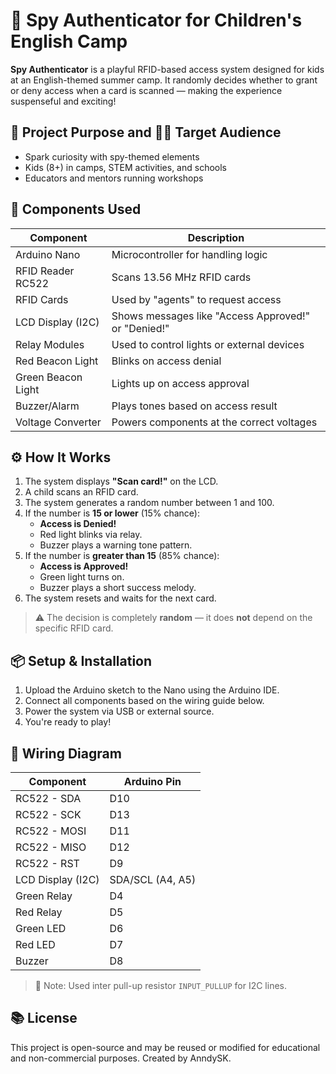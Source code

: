 # 🔐 Spy Authenticator for Children's English Camp
**Spy Authenticator** is a playful RFID-based access system designed for kids at an English-themed summer camp.
It randomly decides whether to grant or deny access when a card is scanned — making the experience suspenseful and exciting!

## 🎯 Project Purpose and 👦👧 Target Audience
- Spark curiosity with spy-themed elements
- Kids (8+) in camps, STEM activities, and schools
- Educators and mentors running workshops

## 🧩 Components Used
| Component         | Description                                         |
|-------------------|-----------------------------------------------------|
| Arduino Nano      | Microcontroller for handling logic                  |
| RFID Reader RC522 | Scans 13.56 MHz RFID cards                          |
| RFID Cards        | Used by "agents" to request access                  |
| LCD Display (I2C) | Shows messages like "Access Approved!" or "Denied!" |
| Relay Modules     | Used to control lights or external devices          |
| Red Beacon Light  | Blinks on access denial                             |
| Green Beacon Light| Lights up on access approval                        |
| Buzzer/Alarm      | Plays tones based on access result                  |
| Voltage Converter | Powers components at the correct voltages          |


## ⚙️ How It Works
1. The system displays **"Scan card!"** on the LCD.
2. A child scans an RFID card.
3. The system generates a random number between 1 and 100.
4. If the number is **15 or lower** (15% chance):  
   - **Access is Denied!**
   - Red light blinks via relay.
   - Buzzer plays a warning tone pattern.
5. If the number is **greater than 15** (85% chance):  
   - **Access is Approved!**
   - Green light turns on.
   - Buzzer plays a short success melody.
6. The system resets and waits for the next card.

> ⚠️ The decision is completely **random** — it does **not** depend on the specific RFID card.

## 📦 Setup & Installation
1. Upload the Arduino sketch to the Nano using the Arduino IDE.
2. Connect all components based on the wiring guide below.
3. Power the system via USB or external source.
4. You're ready to play!

## 🔌 Wiring Diagram
| Component        | Arduino Pin       |
|------------------|-------------------|
| RC522 - SDA      | D10               |
| RC522 - SCK      | D13               |
| RC522 - MOSI     | D11               |
| RC522 - MISO     | D12               |
| RC522 - RST      | D9                |
| LCD Display (I2C)| SDA/SCL (A4, A5)  |
| Green Relay      | D4                |
| Red Relay        | D5                |
| Green LED        | D6                |
| Red LED          | D7                |
| Buzzer           | D8                |
> 📌 Note: Used inter pull-up resistor `INPUT_PULLUP` for I2C lines.

## 📚 License
This project is open-source and may be reused or modified for educational and non-commercial purposes. 
Created by AnndySK.
